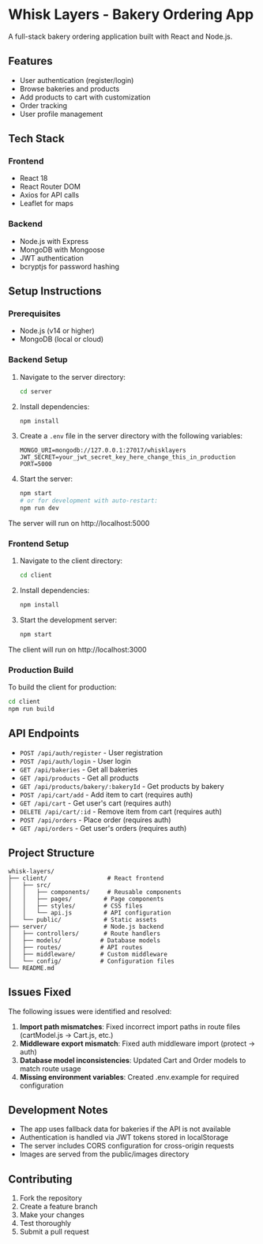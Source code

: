 # Whisk Layers - Bakery Ordering App

A full-stack bakery ordering application built with React and Node.js.

## Features

- User authentication (register/login)
- Browse bakeries and products
- Add products to cart with customization
- Order tracking
- User profile management

## Tech Stack

### Frontend
- React 18
- React Router DOM
- Axios for API calls
- Leaflet for maps

### Backend
- Node.js with Express
- MongoDB with Mongoose
- JWT authentication
- bcryptjs for password hashing

## Setup Instructions

### Prerequisites
- Node.js (v14 or higher)
- MongoDB (local or cloud)

### Backend Setup

1. Navigate to the server directory:
   ```bash
   cd server
   ```

2. Install dependencies:
   ```bash
   npm install
   ```

3. Create a `.env` file in the server directory with the following variables:
   ```
   MONGO_URI=mongodb://127.0.0.1:27017/whisklayers
   JWT_SECRET=your_jwt_secret_key_here_change_this_in_production
   PORT=5000
   ```

4. Start the server:
   ```bash
   npm start
   # or for development with auto-restart:
   npm run dev
   ```

The server will run on http://localhost:5000

### Frontend Setup

1. Navigate to the client directory:
   ```bash
   cd client
   ```

2. Install dependencies:
   ```bash
   npm install
   ```

3. Start the development server:
   ```bash
   npm start
   ```

The client will run on http://localhost:3000

### Production Build

To build the client for production:
```bash
cd client
npm run build
```

## API Endpoints

- `POST /api/auth/register` - User registration
- `POST /api/auth/login` - User login
- `GET /api/bakeries` - Get all bakeries
- `GET /api/products` - Get all products
- `GET /api/products/bakery/:bakeryId` - Get products by bakery
- `POST /api/cart/add` - Add item to cart (requires auth)
- `GET /api/cart` - Get user's cart (requires auth)
- `DELETE /api/cart/:id` - Remove item from cart (requires auth)
- `POST /api/orders` - Place order (requires auth)
- `GET /api/orders` - Get user's orders (requires auth)

## Project Structure

```
whisk-layers/
├── client/                 # React frontend
│   ├── src/
│   │   ├── components/     # Reusable components
│   │   ├── pages/         # Page components
│   │   ├── styles/        # CSS files
│   │   └── api.js         # API configuration
│   └── public/            # Static assets
├── server/                # Node.js backend
│   ├── controllers/       # Route handlers
│   ├── models/           # Database models
│   ├── routes/           # API routes
│   ├── middleware/       # Custom middleware
│   └── config/           # Configuration files
└── README.md
```

## Issues Fixed

The following issues were identified and resolved:

1. **Import path mismatches**: Fixed incorrect import paths in route files (cartModel.js → Cart.js, etc.)
2. **Middleware export mismatch**: Fixed auth middleware import (protect → auth)
3. **Database model inconsistencies**: Updated Cart and Order models to match route usage
4. **Missing environment variables**: Created .env.example for required configuration

## Development Notes

- The app uses fallback data for bakeries if the API is not available
- Authentication is handled via JWT tokens stored in localStorage
- The server includes CORS configuration for cross-origin requests
- Images are served from the public/images directory

## Contributing

1. Fork the repository
2. Create a feature branch
3. Make your changes
4. Test thoroughly
5. Submit a pull request
